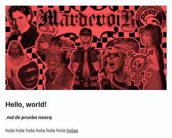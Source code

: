![](/assets/imagenes/portada.png)

## Hello, world!

##### .md de prueba noseq
hola hola hola hola hola hola 
[holaa](https://github.com/mardevour/zine)
